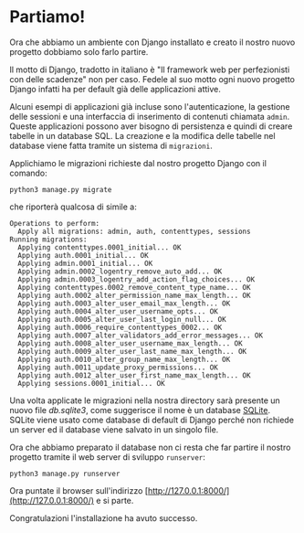# Partiamo!

Ora che abbiamo un ambiente con Django installato e creato il nostro nuovo progetto dobbiamo solo farlo
partire.

Il motto di Django, tradotto in italiano è "Il framework web per perfezionisti con delle scadenze" non
per caso. Fedele al suo motto ogni nuovo progetto Django infatti ha per default già delle applicazioni
attive.

Alcuni esempi di applicazioni già incluse sono l'autenticazione, la gestione delle sessioni e
una interfaccia di inserimento di contenuti chiamata `admin`.
Queste applicazioni possono aver bisogno di persistenza e quindi di creare tabelle in un database SQL.
La creazione e la modifica delle tabelle nel database viene fatta tramite un sistema di `migrazioni`.

Applichiamo le migrazioni richieste dal nostro progetto Django con il comando:

```shell
python3 manage.py migrate
```

che riporterà qualcosa di simile a:

```shell
Operations to perform:
  Apply all migrations: admin, auth, contenttypes, sessions
Running migrations:
  Applying contenttypes.0001_initial... OK
  Applying auth.0001_initial... OK
  Applying admin.0001_initial... OK
  Applying admin.0002_logentry_remove_auto_add... OK
  Applying admin.0003_logentry_add_action_flag_choices... OK
  Applying contenttypes.0002_remove_content_type_name... OK
  Applying auth.0002_alter_permission_name_max_length... OK
  Applying auth.0003_alter_user_email_max_length... OK
  Applying auth.0004_alter_user_username_opts... OK
  Applying auth.0005_alter_user_last_login_null... OK
  Applying auth.0006_require_contenttypes_0002... OK
  Applying auth.0007_alter_validators_add_error_messages... OK
  Applying auth.0008_alter_user_username_max_length... OK
  Applying auth.0009_alter_user_last_name_max_length... OK
  Applying auth.0010_alter_group_name_max_length... OK
  Applying auth.0011_update_proxy_permissions... OK
  Applying auth.0012_alter_user_first_name_max_length... OK
  Applying sessions.0001_initial... OK
```

Una volta applicate le migrazioni nella nostra directory sarà presente un nuovo file *db.sqlite3*,
come suggerisce il nome è un database [SQLite](https://sqlite3.org). SQLite viene usato come database
di default di Django perché non richiede un server ed il database viene salvato in un singolo file.

Ora che abbiamo preparato il database non ci resta che far partire il nostro progetto tramite il web
server di sviluppo `runserver`:

```shell
python3 manage.py runserver
```

Ora puntate il browser sull'indirizzo [http://127.0.0.1:8000/](http://127.0.0.1:8000/) e si parte.

Congratulazioni l'installazione ha avuto successo.
